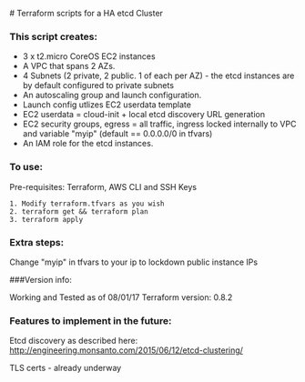 # Terraform scripts for a HA etcd Cluster

### This script creates:

- 3 x t2.micro CoreOS EC2 instances
- A VPC that spans 2 AZs.
- 4 Subnets (2 private, 2 public. 1 of each per AZ) - the etcd instances are by default configured to private subnets
- An autoscaling group and launch configuration.
- Launch config utlizes EC2 userdata template
- EC2 userdata = cloud-init + local etcd discovery URL generation
- EC2 security groups, egress = all traffic, ingress locked internally to VPC and variable "myip" (default == 0.0.0.0/0 in tfvars)
- An IAM role for the etcd instances.

### To use:

Pre-requisites: Terraform, AWS CLI and SSH Keys

```
1. Modify terraform.tfvars as you wish
2. terraform get && terraform plan
3. terraform apply
```

### Extra steps:

Change "myip" in tfvars to your ip to lockdown public instance IPs

###Version info:

 Working and Tested as of 08/01/17
 Terraform version: 0.8.2

### Features to implement in the future:

Etcd discovery as described here:
http://engineering.monsanto.com/2015/06/12/etcd-clustering/

TLS certs - already underway
